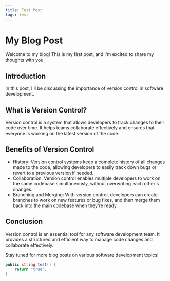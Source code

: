 ```yaml
---
title: Test Post
tags: test
---
```


# My Blog Post

Welcome to my blog! This is my first post, and I'm excited to share my thoughts with you.

## Introduction

In this post, I'll be discussing the importance of version control in software development.

## What is Version Control?

Version control is a system that allows developers to track changes to their code over time. It helps teams collaborate effectively and ensures that everyone is working on the latest version of the code.

## Benefits of Version Control

- History: Version control systems keep a complete history of all changes made to the code, allowing developers to easily track down bugs or revert to a previous version if needed.
- Collaboration: Version control enables multiple developers to work on the same codebase simultaneously, without overwriting each other's changes.
- Branching and Merging: With version control, developers can create branches to work on new features or bug fixes, and then merge them back into the main codebase when they're ready.

## Conclusion

Version control is an essential tool for any software development team. It provides a structured and efficient way to manage code changes and collaborate effectively.

Stay tuned for more blog posts on various software development topics!

```csharp
public string test() {
    return "true";
}

```
